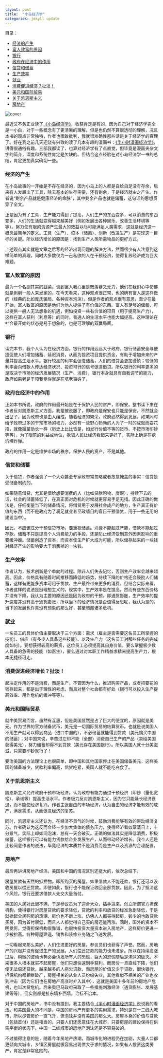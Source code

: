 ```yaml
---
layout: post
title:  "小岛经济学"
categories: jekyll update
---
```


目录：
- [经济的产生](#born)
- [富人致富的原因](#rich)
- [银行](#bank)
- [政府在经济中的作用](#gov)
- [信贷和储蓄](#depo)
- [生产效率](#productibility)
- [就业](#jobs)
- [消费促进经济？扯淡！](#coms)
- [美元和国际贸易](#dolar)
- [关于凯恩斯主义](#Cairns)
- [房地产](#house)

![cover](/assets/economyisland.jpg)

最近又不务正业读了[《小岛经济学》](https://book.douban.com/subject/26897464/)，收获肯定是有的，因为自己对于经济学完全是一小白，对于一些概念有了更清晰的理解，但是也仍然不算很透彻的理解，况且本书的观点非常独特，作者也很敢批判，我就很难确性那些话是关于经济学的真理了。好在我之前几天还饶有兴致的读了几本有趣的漫画书：[《半小时漫画经济学》](https://book.douban.com/subject/34800351/)，讲得很通俗有趣，三部我都读了，也算对经济学有了点直觉，但毕竟是漫画夹杂文字的简介，深度和系统性肯定是欠缺的。但结合这点经验在对小岛经济学一书的总结，肯定更加真实确切一些。

<a name='born'></a>

### 经济的产生

在小岛故事的一开始是不存在经济的，因为小岛上的人都是自给自足没有存余，后来有人发展出了工具，除去基本的生存需要，还有剩余，于是经济就由之产生。作者说“剩余产品就是健康经济的命脉”，其中剩余产品也就是储蓄，这句话的思想贯穿了全文。

正是因为有了工具，生产能力得到了提高，人们生产的东西变多，可以消费的东西变多，人们的生活就变得越来越美好（例如发展出各种娱乐、改善生活环境等等）。努力使有限的资源产生最大的效益以尽可能满足人类需求，这就是经济这一概念最简单的定义。工具（生产）、资本（储蓄）、创新（改进生产）是实现这一目标的关键。所以经济增长的原因是：找到生产人类所需物品的更好方式。

上述观点其实就是文章之后写的经济出现问题的解决方法，然而很少有人注意到这样简单的真理，同时大多数仅为一己私欲的人在干预经济，使得复苏经济成为巨大难题。

<a name='rich'></a>

### 富人致富的原因

最为一个名副其实的韭菜，谈到富人我心里是既羡慕又无力，他们在我们心中仿佛就是剥削一般人来发家的。在今天看来，这种观点很正常，也的确有富人是这样做的（经典的比如庞氏骗局、各种资本泡沫）。但是作者的观点很有意思，至少在最开始，富人致富的原因是他们为他人提供了有价值的东西。富人有足够的储蓄，可以提供一般人无法想象的机遇，例如投资一些有价值的项目（用于提高生产力），这样在富人获利（利息等）的同时，普通人的生活水平也能大幅提高。这种理论在社会最开始的状态是易于想象的，也是可理解的双赢局面。

<a name='bank'></a>

### 银行

读完本书，我个人认为在经济方面，银行的作用远远大于政府。银行储蓄安全与便捷促使人们增加储蓄、延迟消费，从而为投资项目提供资金，有助于增加未来的产量并提高生活水平。银行较高的利率会促进储蓄，人们的借贷会更加谨慎；较低的利率会向借款人传达经济状况、投资可行的信号促进借贷。所以银行的利率更多的是取决于市场的经济发展情况（生产、消费），银行本身就具有自我调节的能力，政府如果老是干预我觉得就是在坑老百姓了。

<a name='gov'></a>

### 政府在经济中的作用

正如本书所说，政府的作用最开始是在于保护人民的财产，即保安。整书读下来在作者反对凯恩斯主义方面，我是被说服了，即政府是保安也只能是保安，不然就会出岔子。因为政府也是由人组成，随着经济的繁荣，政府必然得到发展，如果同时
给予政府过多的干预市场的权力，必然有一些野心勃勃的人为了一时的成就而耍花招，就像揠苗助长一样（历史上比比皆是，如发行价值不等的货币、不按市场印钞等等），为了眼前的利益或地位，欺骗人民让经济看起来更好了，实际上确是在挖坑埋炸弹。

政府的作用一定是维护市场的秩序，保护人民的资产，不是其他。


<a name='depo'></a>

### 信贷和储蓄

关于信贷，作者强调了一个大众甚至专家政府常忽略或者故意掩盖的事实：信贷是受储备制约的。

如果随意借贷，尤其是借给想要消费的人（比如贷款购物、度假），持续下去的话，社会的储蓄降低了，在真正面对危机的时候就更容易手足无措。因此正确的做法是，仔细衡量当下的储备情况，将借贷用于发展社会成产的地方，生产真正有价值的东西（而不是政府为了满足就业甚至政绩目的盲目干预借贷，用于一些无用的建设当中）。

因此，不应该过分干预信贷市场，要重视储蓄。消费不能超过产能，借款不能超过存款。储蓄不只是提高个人消费能力的手段，还是防止经济受到意外因素影响的重要缓冲器。储蓄创造了资本，而资本使生产扩大成为可能，所以储存起来的一块钱对经济产生的影响要大于消费掉的一块钱。

<a name='productibility'></a>

### 生产效率

作者认为，技术创新是个单向的过程。除非人们失去记忆，否则生产效率会越来越高。因此，价格具有随着时间推移而降低的趋势，持续下降的价格还会鼓励人们储蓄，这样有更能多资本可用于贷款、生产最终带来更多的消费。但结合实际来看，作者这样的说法是挺理想主义的，现实中，生产效率是在提高，然而有些东西价格并没有下降，我认为主要的原因还是因为政府的干预，即通货膨胀，生产效率的提升速度并没有高于通货膨胀，所以当下的经济情况是否值得反思呢，我认为是的，当下的发展也许真没有想象的那么好，甚至暗藏诸多危机。

<a name='jobs'></a>

### 就业

一名员工的具体价值主要取决于三个方面：需求（雇主是否需要这名员工所掌握的技能）、供应（有多少人具备这些技能）、以及生产力（这名员工对那些任务的完成度如何）。要想获得较高的薪资，这位员工必须提高其自身价值，要么掌握极少数人具备的急需的技能（如医生），要么通过对本职工作精益求精来提高生产力，根本无捷径可走。

<a name='cons'></a>

### 消费促进经济增长？扯淡！

起决定作用的不是消费，而是生产。不管因为什么，推迟购买产品，或者把要花的钱存起来，都是出于理性的考虑，而且对整个社会都有好处（银行可以投入生产提高效率、用作危机的缓冲等等）。

<a name='dolar'></a>

### 美元和国际贸易

就中美贸易而言，虽然有互惠，但是美国显然是占了巨大的便宜的，原因就是美元。作为世界的官方储备货币，美元是一切国际贸易的结算货币。也就是说美国人不用生产就可以得到商品（进口中国的），不必储蓄就能得到贷款（美元购买中国的储蓄）；对中国来说，辛苦过左却不能（全部）消费自己生产的产品（卖给美国获得美元），努力储蓄却得不到贷款（美元存在美国银行）。所以美国人就十分美滋滋，只需要印钞就行了！

要治美国的方法理论上也很简单，即中国和其他国家停止在美国储备美元，这样美国的储备减少，贷款利率偏高，信贷吃紧，美国人就不能吃白食了。

<a name='Cairns'></a>

### 关于凯恩斯主义

凯恩斯主义允许政府干预市场经济，认为政府有能力通过干预经济（印钞（量化宽松）、承诺等）提高生活水平。作者极力反对凯恩斯主义，因为它只能延长经济衰退，而不能使经济复兴。作者主张自由的市场经济，认为自由的经济才能有效的成产，满足需求，从而促进经济的复苏。

同时，凯恩斯主义还认为，在经济不景气的时候，鼓励消费能够有效的带动经济复苏。作者确认为这反而会经一步加大集体的债务压力，使得经济看似蒸蒸日上，十分景气，实际上却如同泡沫，总有一天会破灭。正确的做法其实是降低消费，积极储蓄，这样银行可以有能力贷款给企业发展生产，从而带动经济增长。我个人还是比较同意作者的说法，毕竟经济的本质并不是消费而是生产以及资源的合理配置。

<a name='house'></a>

### 房地产

最后再讲讲房地产经济。美国和中国的情况区别还挺大的，依次总结下。

房屋贷款有天然的抵押物，即所购买的房屋，如果借款人不能还款，银行还可以没收房屋以偿还贷款。即便如此，银行也不能保证收回全部贷款。因此，为了抵消这个风险，银行还要求借款人先交大量首付。

美国的人民对此很不满，于是参议员为了迎合大众，插手进来，创立所谓官方担保机构，使得银行对房屋贷款的要求降低，贷款的利率和放贷的标准急剧降低，于是就掀起全民购房的热潮，房价也不断上涨。仿佛人人都买得起房，钱少的也敢贷款买房，因为首付很低，而且人人都觉得自己买的房还能再涨。同时，国外的资本不明觉厉，觉得担保机构很靠谱，也很快投资大量资本进入房地产，这样房价更进一步被抬高。各种房屋建造、销售和装修业务随之飞速发展。

一切看起来那么美好，人们住进更好的房屋，参议员们也获得了声誉。然而，房地产的兴起并没有促进生产的发展，人们偿还贷款的能力也未进步。所以在持续高涨过后，稍微的波动也势必会诱发所有人的恐慌，巨大的恐慌随后是泡沫的破灭。本来很多人根本就买不起房屋，他们只想快速到手获利。而房价一旦直线下降，他们便无法偿还贷款，越来越多的人拖欠贷款，而房屋的价值又少于贷款，很快银行、担保机构都相继破产，房屋相关的从业人员纷纷失业，其他看似不相关的产业也收到冲击（因为它们也在房地产高涨时介入其中），这就是美国十多年前的房地产危机，也叫次贷危机。后来奥巴马政府采取了一些措施刺激经济（通货膨胀、发展基建等等），但实则都是扯东墙补西墙，治标不治本。

对于中国的房地产，书中没有提到，我主要结合[《半小时漫画经济学》](https://book.douban.com/subject/34800351/)说说我的看法。和美国最大的不同是，中国的房地产有更多的实用需求，特别是在一二线大城市，所以尽管房价一直飞升，但泡沫并没有美国的那么大。房屋本身的价值与贷款（包括首付）还是相当的，只要人们还愿意住在大城市，只要房屋的建设保持在供需平衡的状态下，中国一二线城市的房地产泡沫还是不容易破的。

不过值得注意的是，随着今年房地产热潮，而城市化的进程仍在加剧，大量人口都更倾向大城市，乡镇区房屋就很容易出现供大于求的情况，如果有人投资这类房产，肯定是非常危险的。

